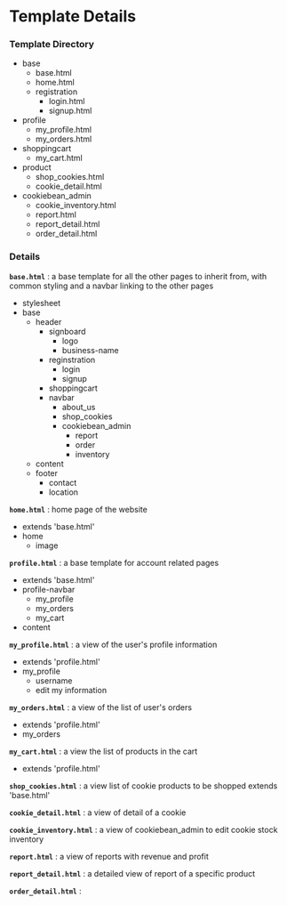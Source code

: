 # Template Details

### Template Directory

- base
    - base.html
    - home.html
    - registration
        - login.html
        - signup.html
- profile
    - my_profile.html
    - my_orders.html
- shoppingcart
    - my_cart.html
- product
    - shop_cookies.html
    - cookie_detail.html
- cookiebean_admin
    - cookie_inventory.html
    - report.html
    - report_detail.html
    - order_detail.html


### Details

**`base.html`** : a base template for all the other pages to inherit from, with common styling and a navbar linking to the other pages
- stylesheet
- base
    - header
        - signboard
            - logo
            - business-name
        - reginstration
            - login
            - signup
        - shoppingcart
        - navbar
            - about_us
            - shop_cookies
            - cookiebean_admin
                - report
                - order
                - inventory
    - content
    - footer
        - contact
        - location

**`home.html`** : home page of the website
- extends 'base.html'
- home
    - image


**`profile.html`** : a base template for account related pages
- extends 'base.html'
- profile-navbar
    - my_profile
    - my_orders
    - my_cart
- content

**`my_profile.html`** : a view of the user's profile information
- extends 'profile.html'
- my_profile
    - username
    - edit my information

**`my_orders.html`** : a view of the list of user's orders
- extends 'profile.html'
- my_orders


**`my_cart.html`** : a view the list of products in the cart
- extends 'profile.html'


**`shop_cookies.html`** : a view list of cookie products to be shopped
extends 'base.html'


**`cookie_detail.html`** : a view of detail of a cookie


**`cookie_inventory.html`** : a view of cookiebean_admin to edit cookie stock inventory


**`report.html`** : a view of reports with revenue and profit


**`report_detail.html`** : a detailed view of report of a specific product


**`order_detail.html`** : 

